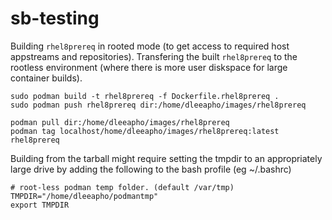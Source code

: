 # sb-testing
Building `rhel8prereq` in rooted mode (to get access to required host appstreams and repositories). Transfering the built `rhel8prereq` to the rootless environment (where there is more user diskspace for large container builds).

```
sudo podman build -t rhel8prereq -f Dockerfile.rhel8prereq .
sudo podman push rhel8prereq dir:/home/dleeapho/images/rhel8prereq

podman pull dir:/home/dleeapho/images/rhel8prereq
podman tag localhost/home/dleeapho/images/rhel8prereq:latest rhel8prereq
```
Building from the tarball might require setting the tmpdir to an appropriately large drive by adding the following to the bash profile (eg ~/.bashrc)
```
# root-less podman temp folder. (default /var/tmp)
TMPDIR="/home/dleeapho/podmantmp"
export TMPDIR
```